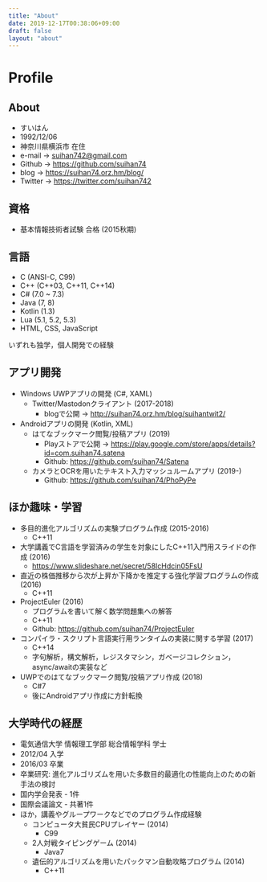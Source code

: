 ```yaml
---
title: "About"
date: 2019-12-17T00:38:06+09:00
draft: false
layout: "about"
---
```


# Profile

## About
- すいはん
- 1992/12/06
- 神奈川県横浜市 在住
- e-mail -> suihan742@gmail.com
- Github -> https://github.com/suihan74
- blog -> https://suihan74.orz.hm/blog/
- Twitter -> https://twitter.com/suihan742

## 資格
- 基本情報技術者試験 合格 (2015秋期)

## 言語
- C (ANSI-C, C99)
- C++ (C++03, C++11, C++14)
- C# (7.0 ~ 7.3)
- Java (7, 8)
- Kotlin (1.3)
- Lua (5.1, 5.2, 5.3)
- HTML, CSS, JavaScript

いずれも独学，個人開発での経験

## アプリ開発
- Windows UWPアプリの開発 (C#, XAML)
  - Twitter/Mastodonクライアント (2017-2018)
    - blogで公開 -> http://suihan74.orz.hm/blog/suihantwit2/
- Androidアプリの開発 (Kotlin, XML)
  - はてなブックマーク閲覧/投稿アプリ (2019)
    - Playストアで公開 -> https://play.google.com/store/apps/details?id=com.suihan74.satena
    - Github: https://github.com/suihan74/Satena
  - カメラとOCRを用いたテキスト入力マッシュルームアプリ (2019-)
    - Github: https://github.com/suihan74/PhoPyPe

## ほか趣味・学習
- 多目的進化アルゴリズムの実験プログラム作成 (2015-2016)
  - C++11
- 大学講義でC言語を学習済みの学生を対象にしたC++11入門用スライドの作成 (2016)
  - https://www.slideshare.net/secret/58IcHdcin05FsU
- 直近の株価推移から次が上昇か下降かを推定する強化学習プログラムの作成 (2016)
  - C++11
- ProjectEuler (2016)
  - プログラムを書いて解く数学問題集への解答
  - C++11
  - Github: https://github.com/suihan74/ProjectEuler
- コンパイラ・スクリプト言語実行用ランタイムの実装に関する学習 (2017)
  - C++14
  - 字句解析，構文解析，レジスタマシン，ガベージコレクション，async/awaitの実装など
- UWPでのはてなブックマーク閲覧/投稿アプリ作成 (2018)
  - C#7
  - 後にAndroidアプリ作成に方針転換

## 大学時代の経歴
- 電気通信大学 情報理工学部 総合情報学科 学士
- 2012/04 入学
- 2016/03 卒業
- 卒業研究: 進化アルゴリズムを用いた多数目的最適化の性能向上のための新手法の検討
- 国内学会発表 - 1件
- 国際会議論文 - 共著1件
- ほか，講義やグループワークなどでのプログラム作成経験
  - コンピュータ大貧民CPUプレイヤー (2014)
    - C99
  - 2人対戦タイピングゲーム (2014)
    - Java7
  - 遺伝的アルゴリズムを用いたパックマン自動攻略プログラム (2014)
    - C++11
